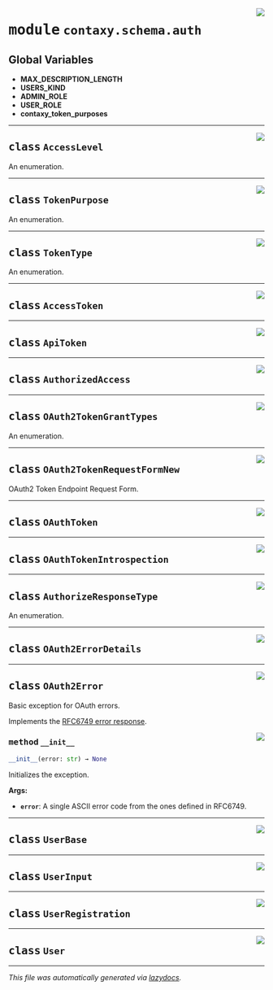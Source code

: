 <!-- markdownlint-disable -->

<a href="https://github.com/ml-tooling/contaxy/blob/main/backend/src/contaxy/schema/auth.py#L0"><img align="right" style="float:right;" src="https://img.shields.io/badge/-source-cccccc?style=flat-square"></a>

# <kbd>module</kbd> `contaxy.schema.auth`




**Global Variables**
---------------
- **MAX_DESCRIPTION_LENGTH**
- **USERS_KIND**
- **ADMIN_ROLE**
- **USER_ROLE**
- **contaxy_token_purposes**


---

<a href="https://github.com/ml-tooling/contaxy/blob/main/backend/src/contaxy/schema/auth.py#L17"><img align="right" style="float:right;" src="https://img.shields.io/badge/-source-cccccc?style=flat-square"></a>

## <kbd>class</kbd> `AccessLevel`
An enumeration. 





---

<a href="https://github.com/ml-tooling/contaxy/blob/main/backend/src/contaxy/schema/auth.py#L34"><img align="right" style="float:right;" src="https://img.shields.io/badge/-source-cccccc?style=flat-square"></a>

## <kbd>class</kbd> `TokenPurpose`
An enumeration. 





---

<a href="https://github.com/ml-tooling/contaxy/blob/main/backend/src/contaxy/schema/auth.py#L46"><img align="right" style="float:right;" src="https://img.shields.io/badge/-source-cccccc?style=flat-square"></a>

## <kbd>class</kbd> `TokenType`
An enumeration. 





---

<a href="https://github.com/ml-tooling/contaxy/blob/main/backend/src/contaxy/schema/auth.py#L51"><img align="right" style="float:right;" src="https://img.shields.io/badge/-source-cccccc?style=flat-square"></a>

## <kbd>class</kbd> `AccessToken`








---

<a href="https://github.com/ml-tooling/contaxy/blob/main/backend/src/contaxy/schema/auth.py#L83"><img align="right" style="float:right;" src="https://img.shields.io/badge/-source-cccccc?style=flat-square"></a>

## <kbd>class</kbd> `ApiToken`








---

<a href="https://github.com/ml-tooling/contaxy/blob/main/backend/src/contaxy/schema/auth.py#L102"><img align="right" style="float:right;" src="https://img.shields.io/badge/-source-cccccc?style=flat-square"></a>

## <kbd>class</kbd> `AuthorizedAccess`








---

<a href="https://github.com/ml-tooling/contaxy/blob/main/backend/src/contaxy/schema/auth.py#L110"><img align="right" style="float:right;" src="https://img.shields.io/badge/-source-cccccc?style=flat-square"></a>

## <kbd>class</kbd> `OAuth2TokenGrantTypes`
An enumeration. 





---

<a href="https://github.com/ml-tooling/contaxy/blob/main/backend/src/contaxy/schema/auth.py#L182"><img align="right" style="float:right;" src="https://img.shields.io/badge/-source-cccccc?style=flat-square"></a>

## <kbd>class</kbd> `OAuth2TokenRequestFormNew`
OAuth2 Token Endpoint Request Form. 





---

<a href="https://github.com/ml-tooling/contaxy/blob/main/backend/src/contaxy/schema/auth.py#L229"><img align="right" style="float:right;" src="https://img.shields.io/badge/-source-cccccc?style=flat-square"></a>

## <kbd>class</kbd> `OAuthToken`








---

<a href="https://github.com/ml-tooling/contaxy/blob/main/backend/src/contaxy/schema/auth.py#L250"><img align="right" style="float:right;" src="https://img.shields.io/badge/-source-cccccc?style=flat-square"></a>

## <kbd>class</kbd> `OAuthTokenIntrospection`








---

<a href="https://github.com/ml-tooling/contaxy/blob/main/backend/src/contaxy/schema/auth.py#L305"><img align="right" style="float:right;" src="https://img.shields.io/badge/-source-cccccc?style=flat-square"></a>

## <kbd>class</kbd> `AuthorizeResponseType`
An enumeration. 





---

<a href="https://github.com/ml-tooling/contaxy/blob/main/backend/src/contaxy/schema/auth.py#L310"><img align="right" style="float:right;" src="https://img.shields.io/badge/-source-cccccc?style=flat-square"></a>

## <kbd>class</kbd> `OAuth2ErrorDetails`








---

<a href="https://github.com/ml-tooling/contaxy/blob/main/backend/src/contaxy/schema/auth.py#L314"><img align="right" style="float:right;" src="https://img.shields.io/badge/-source-cccccc?style=flat-square"></a>

## <kbd>class</kbd> `OAuth2Error`
Basic exception for OAuth errors. 

Implements the [RFC6749 error response](https://tools.ietf.org/html/rfc6749#section-5.2). 

<a href="https://github.com/ml-tooling/contaxy/blob/main/backend/src/contaxy/schema/auth.py#L320"><img align="right" style="float:right;" src="https://img.shields.io/badge/-source-cccccc?style=flat-square"></a>

### <kbd>method</kbd> `__init__`

```python
__init__(error: str) → None
```

Initializes the exception. 



**Args:**
 
 - <b>`error`</b>:  A single ASCII error code from the ones defined in RFC6749. 





---

<a href="https://github.com/ml-tooling/contaxy/blob/main/backend/src/contaxy/schema/auth.py#L377"><img align="right" style="float:right;" src="https://img.shields.io/badge/-source-cccccc?style=flat-square"></a>

## <kbd>class</kbd> `UserBase`








---

<a href="https://github.com/ml-tooling/contaxy/blob/main/backend/src/contaxy/schema/auth.py#L392"><img align="right" style="float:right;" src="https://img.shields.io/badge/-source-cccccc?style=flat-square"></a>

## <kbd>class</kbd> `UserInput`








---

<a href="https://github.com/ml-tooling/contaxy/blob/main/backend/src/contaxy/schema/auth.py#L396"><img align="right" style="float:right;" src="https://img.shields.io/badge/-source-cccccc?style=flat-square"></a>

## <kbd>class</kbd> `UserRegistration`








---

<a href="https://github.com/ml-tooling/contaxy/blob/main/backend/src/contaxy/schema/auth.py#L406"><img align="right" style="float:right;" src="https://img.shields.io/badge/-source-cccccc?style=flat-square"></a>

## <kbd>class</kbd> `User`










---

_This file was automatically generated via [lazydocs](https://github.com/ml-tooling/lazydocs)._

